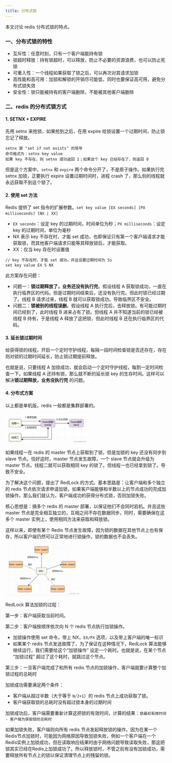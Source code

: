```yaml
---
title: 分布式锁
---
```


本文讨论 redis 分布式锁的特点。

### 一、分布式锁的特性

- 互斥性：任意时刻，只有一个客户端能持有锁
- 锁超时释放：持有锁超时，可以释放，防止不必要的资源浪费，也可以防止死锁
- 可重入性：一个线程如果获取了锁之后，可以再次对其请求加锁
- 高性能和高可用：加锁和解锁的开销尽可能低，同时也要保证高可用，避免分布式锁失效
- 安全性：锁只能被持有的客户端删除，不能被其他客户端删除

### 二、redis 的分布式锁方式

#### 1. SETNX + EXPIRE

先用 setnx 来抢锁，如果抢到之后，在用 expire 给锁设置一个过期时间，防止锁忘记了释放。

```
setnx 是 "set if not exists" 的简写
命令格式为：setnx key value
如果 key 不存在，则 setnx 成功返回 1；如果这个 key 已经存在了，则返回 0
```

但是这个方案中，`setnx` 和 `expire` 两个命令分开了，不是原子操作。如果执行完 setnx 加锁，正要执行 expire 设置过期时间时，进程 crash 了，那么别的线程就永远获取不到这个锁了。

#### 2. 使用 set 方法

Redis 提供了 set 指令的扩展参数。`set key value [EX seconds] [PX milliseconds] [NX | XX]`

- `EX seconds`：设定 key 的过期时间，时间单位为秒；`PX milliseconds`：设定 key 的过期时间，单位为毫秒
- NX 表示 key 不存在时，才能 set 成功，也即保证只有第一个客户端请求才能获取锁，而其他客户端请求只能等其释放锁后，才能获取。
- XX：仅当 key 存在时设置值

```
// key 不存在时，才能 set 成功。并且设置过期时间为 5s
set key value EX 5 NX
```

此方案存在问题：

- 问题一：**锁过期释放了，业务还没有执行完**。假设线程 A 获取锁成功，一直在执行临界区的代码。但是过期时间结束后，还没有执行完。但此时锁已经过期了。线程 B 请求过来，线程 B 就可以获取锁成功。导致临界区不安全。
- 问题二：**锁被别的线程误删**。假设线程 A 执行完后，去释放锁。有可能过期时间已经到了，此时线程 B 进来占有了锁。但线程 A 并不知道当前的锁已经被线程 B 持有，于是线程 A 释放了这把锁，但此时线程 B 还在执行临界区的代码。

#### 3. 延长锁过期时间

给获得锁的线程，开启一个定时守护线程，每隔一段时间检查锁是否还存在，存在则对锁的过期时间延长，防止锁过期提前释放。

也就是说，只要线程 A 加锁成功，就会启动一个定时守护线程，每割一定时间检查一下。如果线程 A 还持有锁，那么就不断的延长锁 key 的生存时间。这样可以解决**锁过期释放，业务没执行完** 的问题。

#### 4. 分布式方案

以上都是单机版，redis 一般都是集群部署的。

<img src="../image/分布式锁一.png" style="zoom:25%;" />

如果线程一在 redis 的 master 节点上获取到了锁，但是加锁的 key 还没有同步到 slave 节点。恰好这时，master 节点发生故障，一个 slave 节点就会升级为 master 节点。线程二就可以获取相同 key 的锁了。但线程一也已经拿到锁了。导致不安全。

为了解决这个问题，提出了 RedLock 的方式。基本思路是：让客户端和多个独立的 redis 节点依次请求申请加锁，如果客户端能够和半数以上的节点成功的完成加锁操作，那么我们就认为，客户端成功的获得分布式锁，否则加锁失败。

核心思想是：搞多个 redis 的 master 部署，以保证他们不会同时宕机。并且这些 master 节点是完全相互独立的，互相之间不存在数据同步。同时，需要确保在这多个 master 实例上，使用相同方法来获取和释放锁。

这样以来，即使有某个 Redis 节点发生故障，因为锁的数据在其他节点上也有保存，所以客户端仍然可以正常地进行锁操作，锁的数据也不会丢失。

<img src="../image/分布式锁二.png" style="zoom:23%;" />

RedLock 算法加锁的过程：

第一步：客户端获取当前时间。

第二步：客户端按顺序依次向 N 个 redis 节点执行加锁操作。

- 加锁操作使用 set 命令，带上 NX，`EX/PX` 选项，以及带上客户端的唯一标识
- 如果某个 redis 节点发送故障了，为了保证在这种情况下，RedLock 算法能够继续运行，我们需要给这个“加锁操作” 设定一个耗时。也就是说，在某个节点 “加锁过程” 超过了这个耗时，就跳过这个节点。

第三步：一旦客户端完成了和所有 redis 节点的加锁操作，客户端就要计算整个加锁过程的总耗时

加锁成功需要满足两个条件：

- 客户端从超过半数（大于等于 `N/2+1`）的 redis 节点上成功获取了锁。
- 客户端获取锁的总耗时没有超过锁本身的过期时间

加锁成功后，客户端需要重新计算这把锁的有效时间，计算的结果：`锁最初有效时间 - 客户端为获取锁的总耗时`

如果加锁失败，客户端则向所有 redis 节点发起释放锁的操作。因为在某一个Redis节点加锁时，可能因为网络原因导致加锁失败，例如一个客户端在一个Redis实例上加锁成功，但在读取响应结果时由于网络问题导致读取失败，那这把锁其实已经在Redis上加锁成功了。所以释放锁时，不管之前有没有加锁成功，需要释放所有节点上的锁以保证清理节点上的残留的锁。
